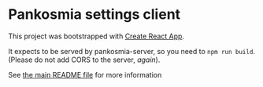 # Pankosmia settings client

This project was bootstrapped with [Create React App](https://github.com/facebook/create-react-app).

It expects to be served by pankosmia-server, so you need to `npm run build`. (Please do not add CORS to the server, *again*).

See [the main README file](../../README.md) for more information
